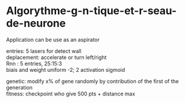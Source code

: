 # Algorythme-g-n-tique-et-r-seau-de-neurone

Application can be use as an aspirator


entries: 5 lasers for detect wall <br>
deplacement: accelerate or turn left/right<br>
Rnn : 5 entries, 25:15:3<br>
biais and weight uniform -2; 2
activation sigmoid<br>

genetic: modify x% of gene randomly by contribution of the first of the generation<br>
fitness: checkpoint who give 500 pts + distance max
